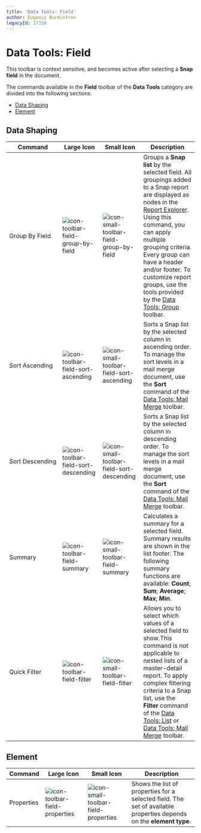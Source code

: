 ```yaml
---
title: 'Data Tools: Field'
author: Eugeniy Burmistrov
legacyId: 17338
---
```

# Data Tools: Field
This toolbar is context sensitive, and becomes active after selecting a **Snap field** in the document.

The commands available in the **Field** toolbar of the **Data Tools** category are divided into the following sections.
* [Data Shaping](#datashaping)
* [Element](#element)

## <a name="datashaping"/>Data Shaping
| Command | Large&nbsp;Icon | Small&nbsp;Icon | Description |
|---|---|---|---|
| Group By Field | ![icon-toolbar-field-group-by-field](../../../../images/img20492.png) | ![icon-small-toolbar-field-group-by-field](../../../../images/img20497.png) | Groups a **Snap list** by the selected field. All groupings added to a Snap report are displayed as nodes in the [Report Explorer](../snap-application-elements/report-explorer.md). Using this command, you can apply multiple grouping criteria. Every group can have a header and/or footer. To customize report groups, use the tools provided by the [Data Tools: Group](data-tools-group.md) toolbar. |
| Sort&nbsp;Ascending | ![icon-toolbar-field-sort-ascending](../../../../images/img20494.png) | ![icon-small-toolbar-field-sort-ascending](../../../../images/img20500.png) | Sorts a Snap list by the selected column in ascending order. To manage the sort levels in a mail merge document, use the **Sort** command of the [Data Tools: Mail Merge](data-tools-mail-merge.md) toolbar. |
| Sort&nbsp;Descending | ![icon-toolbar-field-sort-descending](../../../../images/img20495.png) | ![icon-small-toolbar-field-sort-descending](../../../../images/img20501.png) | Sorts a Snap list by the selected column in descending order. To manage the sort levels in a mail merge document, use the **Sort** command of the [Data Tools: Mail Merge](data-tools-mail-merge.md) toolbar. |
| Summary | ![icon-toolbar-field-summary](../../../../images/img20496.png) | ![icon-small-toolbar-field-summary](../../../../images/img20542.png) | Calculates a summary for a selected field. Summary results are shown in the list footer. The following summary functions are available: **Count**; **Sum**; **Average**; **Max**; **Min**. |
| Quick Filter | ![icon-toolbar-field-filter](../../../../images/img20491.png) | ![icon-small-toolbar-field-filter](../../../../images/img20498.png) | Allows you to select which values of a selected field to show.This command is not applicable to nested lists of a master-detail report. To apply complex filtering criteria to a Snap list, use the **Filter** command of the [Data Tools: List](data-tools-list.md) or [Data Tools: Mail Merge](data-tools-mail-merge.md) toolbar. |

## <a name="element"/>Element
| Command | Large&nbsp;Icon | Small&nbsp;Icon | Description |
|---|---|---|---|
| Properties | ![icon-toolbar-field-properties](../../../../images/img20493.png) | ![icon-small-toolbar-field-properties](../../../../images/img20499.png) | Shows the list of properties for a selected field. The set of available properties depends on the **element type**. |